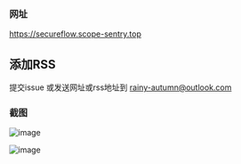 ### 网址
https://secureflow.scope-sentry.top

## 添加RSS
提交issue
或发送网址或rss地址到 rainy-autumn@outlook.com

### 截图
![image](https://github.com/user-attachments/assets/ae34741c-298c-4521-8df6-3514481e1dcf)

![image](https://github.com/user-attachments/assets/1eebd3b8-8fcc-4bdd-b280-1419aa5771b3)

